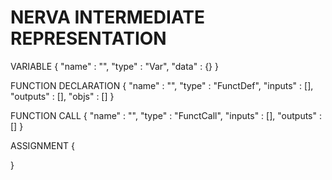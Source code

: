 # NERVA INTERMEDIATE REPRESENTATION

VARIABLE
{
    "name" : "",
    "type" : "Var",
    "data" : {}
}

FUNCTION DECLARATION
{
    "name" : "",
    "type"  : "FunctDef",
    "inputs" : [],
    "outputs" : [],
    "objs" : []
}

FUNCTION CALL
{
    "name" : "",
    "type"  : "FunctCall",
    "inputs" : [],
    "outputs" : []
}

ASSIGNMENT
{
    
}
